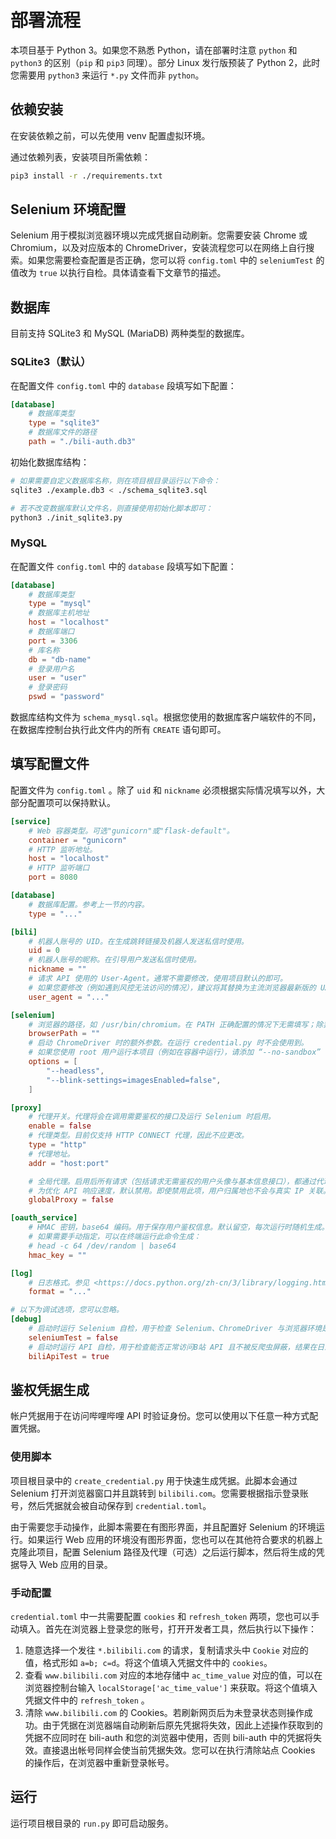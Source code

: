 # 部署流程

本项目基于 Python 3。如果您不熟悉 Python，请在部署时注意 `python` 和 `python3` 的区别（`pip` 和 `pip3` 同理）。部分 Linux 发行版预装了 Python 2，此时您需要用 `python3` 来运行 `*.py` 文件而非 `python`。

## 依赖安装

在安装依赖之前，可以先使用 venv 配置虚拟环境。

通过依赖列表，安装项目所需依赖：

```sh
pip3 install -r ./requirements.txt
```

## Selenium 环境配置

Selenium 用于模拟浏览器环境以完成凭据自动刷新。您需要安装 Chrome 或 Chromium，以及对应版本的 ChromeDriver，安装流程您可以在网络上自行搜索。如果您需要检查配置是否正确，您可以将 `config.toml` 中的 `seleniumTest` 的值改为 `true` 以执行自检。具体请查看下文章节的描述。

## 数据库

目前支持 SQLite3 和 MySQL (MariaDB) 两种类型的数据库。

### SQLite3（默认）
在配置文件 `config.toml` 中的 `database` 段填写如下配置：
```toml
[database]
	# 数据库类型
	type = "sqlite3"
	# 数据库文件的路径
	path = "./bili-auth.db3"
```

初始化数据库结构：
```sh
# 如果需要自定义数据库名称，则在项目根目录运行以下命令：
sqlite3 ./example.db3 < ./schema_sqlite3.sql

# 若不改变数据库默认文件名，则直接使用初始化脚本即可：
python3 ./init_sqlite3.py
```

### MySQL

在配置文件 `config.toml` 中的 `database` 段填写如下配置：

```toml
[database]
	# 数据库类型
	type = "mysql"
	# 数据库主机地址
	host = "localhost"
	# 数据库端口
	port = 3306
	# 库名称
	db = "db-name"
	# 登录用户名
	user = "user"
	# 登录密码
	pswd = "password"
```

数据库结构文件为 `schema_mysql.sql`。根据您使用的数据库客户端软件的不同，在数据库控制台执行此文件内的所有 `CREATE` 语句即可。

## 填写配置文件

配置文件为 `config.toml` 。除了 `uid` 和 `nickname` 必须根据实际情况填写以外，大部分配置项可以保持默认。

```toml
[service]
	# Web 容器类型。可选"gunicorn"或"flask-default"。
	container = "gunicorn"
	# HTTP 监听地址。
	host = "localhost"
	# HTTP 监听端口
	port = 8080

[database]
	# 数据库配置。参考上一节的内容。
	type = "..."

[bili]
	# 机器人账号的 UID。在生成跳转链接及机器人发送私信时使用。
	uid = 0
	# 机器人账号的昵称。在引导用户发送私信时使用。
	nickname = ""
	# 请求 API 使用的 User-Agent。通常不需要修改，使用项目默认的即可。
	# 如果您要修改（例如遇到风控无法访问的情况），建议将其替换为主流浏览器最新版的 UA。
	user_agent = "..."

[selenium]
	# 浏览器的路径，如 /usr/bin/chromium。在 PATH 正确配置的情况下无需填写；除非您使用的是 Chromium，此时请手动设定路径。
	browserPath = ""
	# 启动 ChromeDriver 时的额外参数。在运行 credential.py 时不会使用到。
	# 如果您使用 root 用户运行本项目（例如在容器中运行），请添加 “--no-sandbox” 参数。
	options = [
		"--headless",
		"--blink-settings=imagesEnabled=false",
	]

[proxy]
	# 代理开关。代理将会在调用需要鉴权的接口及运行 Selenium 时启用。
	enable = false
	# 代理类型。目前仅支持 HTTP CONNECT 代理，因此不应更改。
	type = "http"
	# 代理地址。
	addr = "host:port"

	# 全局代理。启用后所有请求（包括请求无需鉴权的用户头像与基本信息接口），都通过代理完成。
	# 为优化 API 响应速度，默认禁用。即使禁用此项，用户归属地也不会与真实 IP 关联。
	globalProxy = false

[oauth_service]
	# HMAC 密钥，base64 编码。用于保存用户鉴权信息。默认留空，每次运行时随机生成。
	# 如果需要手动指定，可以在终端运行此命令生成：
	# head -c 64 /dev/random | base64
	hmac_key = ""

[log]
	# 日志格式。参见 <https://docs.python.org/zh-cn/3/library/logging.html#logrecord-attributes>
	format = "..."

# 以下为调试选项，您可以忽略。
[debug]
	# 启动时运行 Selenium 自检，用于检查 Selenium、ChromeDriver 与浏览器环境是否配置无误，结果在日志中显示。
	seleniumTest = false
	# 启动时运行 API 自检，用于检查能否正常访问B站 API 且不被反爬虫屏蔽，结果在日志中显示。
	biliApiTest = true

```

## 鉴权凭据生成

帐户凭据用于在访问哔哩哔哩 API 时验证身份。您可以使用以下任意一种方式配置凭据。

### 使用脚本

项目根目录中的 `create_credential.py` 用于快速生成凭据。此脚本会通过 Selenium 打开浏览器窗口并且跳转到 `bilibili.com`。您需要根据指示登录账号，然后凭据就会被自动保存到 `credential.toml`。

由于需要您手动操作，此脚本需要在有图形界面，并且配置好 Selenium 的环境运行。如果运行 Web 应用的环境没有图形界面，您也可以在其他符合要求的机器上克隆此项目，配置 Selenium 路径及代理（可选）之后运行脚本，然后将生成的凭据导入 Web 应用的目录。

### 手动配置

`credential.toml` 中一共需要配置 `cookies` 和 `refresh_token` 两项，您也可以手动填入。首先在浏览器上登录您的账号，打开开发者工具，然后执行以下操作：

1. 随意选择一个发往 `*.bilibili.com` 的请求，复制请求头中 `Cookie` 对应的值，格式形如 `a=b; c=d`。将这个值填入凭据文件中的 `cookies`。
2. 查看 `www.bilibili.com` 对应的本地存储中 `ac_time_value` 对应的值，可以在浏览器控制台输入 `localStorage['ac_time_value']` 来获取。将这个值填入凭据文件中的 `refresh_token` 。
3. 清除 `www.bilibili.com` 的 Cookies。若刷新网页后为未登录状态则操作成功。由于凭据在浏览器端自动刷新后原先凭据将失效，因此上述操作获取到的凭据不应同时在 bili-auth 和您的浏览器中使用，否则 bili-auth 中的凭据将失效。直接退出帐号同样会使当前凭据失效。您可以在执行清除站点 Cookies 的操作后，在浏览器中重新登录帐号。

## 运行

运行项目根目录的 `run.py` 即可启动服务。
